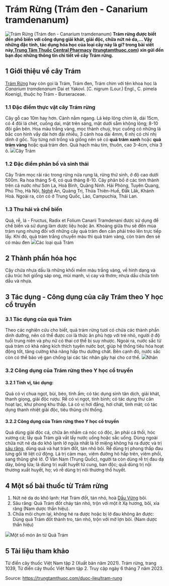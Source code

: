 # Trám Rừng (Trám đen - Canarium tramdenanum)

![Trám Rừng \(Trám đen - Canarium tramdenanum\)](https://trungtamthuoc.com/images/others/tram-rung-5-7368.jpg)
**Trám rừng được biết đến phổ biến với công dụng giải khát, giải độc, chữa nứt nẻ da,... Vậy những đặc tính, tác dụng hóa học của loại cây này là gì? trong bài viết này,[Trung Tâm Thuốc Central Pharmacy](https://trungtamthuoc.com/ "Trung Tâm Thuốc Central Pharmacy") ([trungtamthuoc.com](https://trungtamthuoc.com/ "trungtamthuoc.com")) xin gửi đến bạn đọc những thông tin chi tiết về cây Trám rừng.**
##  1 Giới thiệu về cây Trám
[Trám Rừng](https://trungtamthuoc.com/duoc-lieu/tram-rung "Trám Rừng") hay còn gọi là Trám, Trám đen, Trám chim với tên khoa học là _Canarium tramdenanum_ Dai et Yakovl. [C. nigrum (Lour.) Engl., C. pimela Koenig), thuộc họ Trám - Burseraceae.
### 1.1 Đặc điểm thực vật cây Trám rừng
Cây gỗ cao 10m hay hơn. Cành nằm ngang. Lá kép lông chim lẻ, dài 15cm, có 4 đôi lá chét, cuống dai, mặt trên sáng, mặt dưới sẫm không lông; 8-10 đôi gần bên. Hoa màu trắng vàng, mọc thành chuỳ, trục cuống có những lá bắc con hình vẩy dài hơn đài nhiễu, 3 cánh hoa dài 4mm, 6 nhị có chỉ nhị dính ở gốc. 
Tùy từng nơi trồng và giống nên sẽ có **quả trám xanh** hoặc **quả trám vàng** hoặc quả trám đen. Quả hạch màu tím, thuôn, cao 3-4cm, chia 3 ô.
![](https://trungtamthuoc.com/images/item/tram-rung-2.jpg)Cây Trám
### 1.2 Đặc điểm phân bố và sinh thái
Cây Trám mọc rải rác trong rừng nửa rụng lá, rừng thứ sinh, ở độ cao dưới 500m. Ra hoa tháng 5-6, có quả tháng 8-10.
Cây phân bố ở các tỉnh thành trên cả nước như Sơn La, Hoà Bình, Quảng Ninh. Hải Phòng, Tuyên Quang, Phú Thọ, Hà Nội, [Nghệ](https://trungtamthuoc.com/duoc-lieu/nghe-21 "Nghệ") An, Quảng Trị, Thừa Thiên-Huế, Đắk Lăk, Khánh Hoà. Ngoài ra, còn có ở Trung Quốc, Lào, Campuchia, Thái Lan.
### 1.3 Thu hái và chế biến
Quả, rễ, lá - Fructus, Radix et Folium Canarii Tramdenani được sử dụng để chế biến và sử dụng làm dược liệu hoặc ăn.
Khoảng giữa thu sẽ đến mùa trám rụng nhưng đối với những cây quả trám đen cần phải trèo lên trực tiếp lấy. Khi đó, quả trám trắng chuyển màu thì quả trám vàng, còn trám đen sẽ có màu đen
![](https://trungtamthuoc.com/images/item/tram-rung-1.jpg)Các loại quả Trám
##  2 Thành phần hóa học
Cây chứa nhựa dầu là những khối mềm màu trắng vàng, về hình dạng và cấu trúc hơi giống sáp ong, mùi mạnh, vị cay và thơm; nhựa dầu chứa tinh dầu và nhựa.
##  3 Tác dụng - Công dụng của cây Trám theo Y học cổ truyền
### 3.1 Tác dụng của quả Trám 
Theo các nghiên cứu cho biết, quả trám rừng tươi có chứa các thành phần dinh dưỡng, nên có thể được coi là thức ăn phù hợp với trẻ nhỏ, người ở độ tuổi trung niên và phụ nữ có thai cơ thể bị suy nhược. 
Ngoài ra, nước sắc từ quả trám có khả năng kích thích tuyến nước bọt, giúp hệ thống tiêu hóa hoạt động tốt, tăng cường khả năng hấp thu dưỡng chất. 
Bên cạnh đó, nước sắc còn có thể bảo vệ gan chống lại các tác nhân gây hại cho cơ thể.
![](https://trungtamthuoc.com/images/item/tram-rung-3.jpg)Nhãn
### 3.2 Công dụng của Trám rừng theo Y học cổ truyền
#### 3.2.1 Tính vị, tác dụng: 
Quả có vị chua ngọt, bùi, béo, tính ấm; có tác dụng sinh tân dịch, giải khát, thanh giọng, giải độc rượu.
Rễ có vị ngọt, tính bình; có tác dụng thư cân hoạt lạc, khư phong khu thấp. 
Lá có vị hơi đắng, hơi chát, tính mát; có tác dụng thanh nhiệt giải độc, tiêu thũng chỉ thống.
#### 3.2.2 Công dụng của Trám rừng theo Y học cổ truyền
Quả dùng giải độc cá, chữa ăn nhầm cá nóc có độc, ăn phải cá thối, hóc xương cá; lấy quả Trám giã vắt lấy nước uống hoặc sắc uống.
Dùng ngoài chữa nứt nẻ da do khô lạnh lở ngứa nhất là lở miệng không há ra được và trị [sâu răng](https://trungtamthuoc.com/bai-viet/benh-sau-rang "sâu răng"), dùng quả và hạt trám đốt, tán nhỏ bôi. Rễ dùng trị phong thấp đau lưng gối tê liệt cử động. Lá trị cảm mạo, viêm đường hô hấp trên, viêm phổi, sang thũng ghẻ lở.
Ở Vân Nam (Trung Quốc), người ta còn dùng rễ trị đau dạ dày, bỏng lửa; lá dùng trị xuất huyết tử cung, ban độc; quả dùng trị nội thương xuất huyết, họ; vỏ rễ dùng trị nôi thương thổ huyết.
##  4 Một số bài thuốc từ Trám rừng
  1. Nứt nẻ da do khô lạnh: Hạt Trám đốt, tán nhỏ, hoà [Dầu Vừng](https://trungtamthuoc.com/duoc-lieu/vung "Dầu Vừng") bôi.
  2. Sâu răng: Quả Trám đốt cháy tán nhỏ, trộn với một ít Xạ hương, bôi, xỉa răng (Nam dược thần hiệu).
  3. Chữa môi chụm lại, không hé ra được hoặc bị lở đau không ăn được: Dùng quả Trám đốt thành tro, tán nhỏ, trộn với mỡ lợn bôi. (Nam dược thần hiệu)


![](https://trungtamthuoc.com/images/item/tram-rung-4.jpg)Một số món ăn từ Quả Trám
##  5 Tài liệu tham khảo
Từ điển cây thuốc Việt Nam tập 2 (Xuất bản năm 2021). Trám rừng, trang 1039, Từ điển cây thuốc Việt Nam tập 2. Truy cập ngày 6 tháng 7 năm 2023.


Source: https://trungtamthuoc.com/duoc-lieu/tram-rung